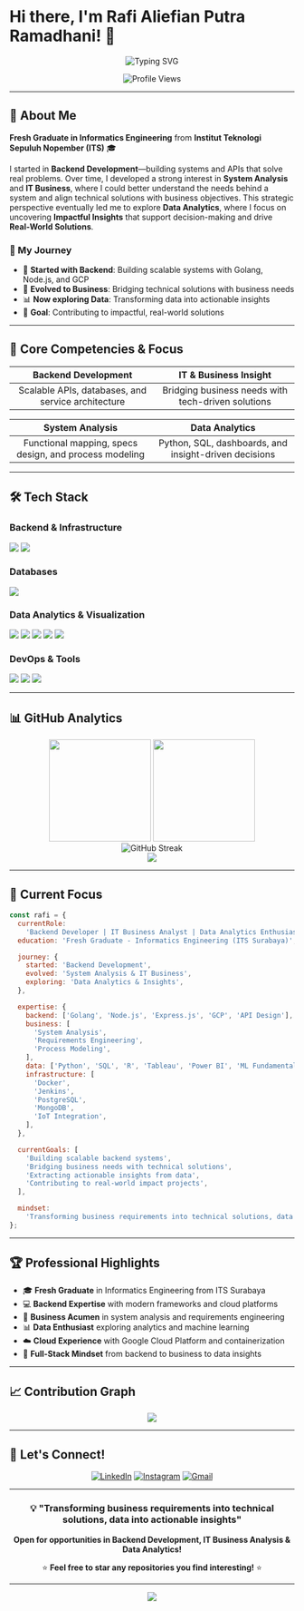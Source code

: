 # Hi there, I'm Rafi Aliefian Putra Ramadhani! 👋

<div align="center">
  <img src="https://readme-typing-svg.herokuapp.com?font=Fira+Code&size=22&duration=3000&pause=1000&color=36BCF7&center=true&vCenter=true&width=600&lines=Backend+Developer;IT+Business+Analyst;Data-Driven+Insights+Enthusiast;Fresh+Graduate+from+ITS;Always+Learning!" alt="Typing SVG" />
</div>

<p align="center">
  <img src="https://komarev.com/ghpvc/?username=rafifiaan&color=36BCF7&style=flat-square&label=Profile+Views" alt="Profile Views" />
</p>

---

## 🚀 About Me

**Fresh Graduate in Informatics Engineering** from **Institut Teknologi Sepuluh Nopember (ITS)** 🎓

I started in **Backend Development**—building systems and APIs that solve real problems. Over time, I developed a strong interest in **System Analysis** and **IT Business**, where I could better understand the needs behind a system and align technical solutions with business objectives. This strategic perspective eventually led me to explore **Data Analytics**, where I focus on uncovering **Impactful Insights** that support decision-making and drive **Real-World Solutions**.

### 🎯 My Journey

- 🔧 **Started with Backend**: Building scalable systems with Golang, Node.js, and GCP
- 🏢 **Evolved to Business**: Bridging technical solutions with business needs
- 📊 **Now exploring Data**: Transforming data into actionable insights
- 🎯 **Goal**: Contributing to impactful, real-world solutions

---

## 💼 Core Competencies & Focus

<div align="center">

|              **Backend Development**               |             **IT & Business Insight**              |
| :------------------------------------------------: | :------------------------------------------------: |
| Scalable APIs, databases, and service architecture | Bridging business needs with tech-driven solutions |

|                  **System Analysis**                   |                  **Data Analytics**                   |
| :----------------------------------------------------: | :---------------------------------------------------: |
| Functional mapping, specs design, and process modeling | Python, SQL, dashboards, and insight-driven decisions |

</div>

---

## 🛠️ Tech Stack

### **Backend & Infrastructure**

<p align="left">
  <img src="https://skillicons.dev/icons?i=go,js,nodejs,express,gcp" />
  <img src="https://img.shields.io/badge/IoT_Integration-FF6B6B?style=for-the-badge&logo=internetofthings&logoColor=white" />
</p>

### **Databases**

<p align="left">
  <img src="https://skillicons.dev/icons?i=mysql,postgresql,mongodb" />
</p>

### **Data Analytics & Visualization**

<p align="left">
  <img src="https://skillicons.dev/icons?i=python,r" />
  <img src="https://img.shields.io/badge/Power_BI-F2C811?style=for-the-badge&logo=powerbi&logoColor=black" />
  <img src="https://img.shields.io/badge/Tableau-E97627?style=for-the-badge&logo=tableau&logoColor=white" />
  <img src="https://img.shields.io/badge/Excel-217346?style=for-the-badge&logo=microsoft-excel&logoColor=white" />
  <img src="https://img.shields.io/badge/Machine_Learning-FF6F00?style=for-the-badge&logo=tensorflow&logoColor=white" />
</p>

### **DevOps & Tools**

<p align="left">
  <img src="https://skillicons.dev/icons?i=docker,jenkins,git,linux" />
  <img src="https://img.shields.io/badge/Postman-FF6C37?style=for-the-badge&logo=postman&logoColor=white" />
  <img src="https://img.shields.io/badge/DBeaver-2B2B2B?style=for-the-badge&logo=dbeaver&logoColor=white" />
</p>

---

## 📊 GitHub Analytics

<div align="center">
  <img height="180em" src="https://github-readme-stats.vercel.app/api?username=rafifiaan&show_icons=true&theme=tokyonight&include_all_commits=true&count_private=true"/>
  <img height="180em" src="https://github-readme-stats.vercel.app/api/top-langs/?username=rafifiaan&layout=compact&langs_count=7&theme=tokyonight"/>
</div>

<div align="center">
  <img src="https://streak-stats.demolab.com/?user=rafifiaan&theme=tokyonight&hide_border=true" alt="GitHub Streak" />
</div>

<div align="center">
  <img src="https://github-profile-summary-cards.vercel.app/api/cards/profile-details?username=rafifiaan&theme=tokyonight" />
</div>

---

## 🎯 Current Focus

```javascript
const rafi = {
  currentRole:
    'Backend Developer | IT Business Analyst | Data Analytics Enthusiast',
  education: 'Fresh Graduate - Informatics Engineering (ITS Surabaya)',

  journey: {
    started: 'Backend Development',
    evolved: 'System Analysis & IT Business',
    exploring: 'Data Analytics & Insights',
  },

  expertise: {
    backend: ['Golang', 'Node.js', 'Express.js', 'GCP', 'API Design'],
    business: [
      'System Analysis',
      'Requirements Engineering',
      'Process Modeling',
    ],
    data: ['Python', 'SQL', 'R', 'Tableau', 'Power BI', 'ML Fundamentals'],
    infrastructure: [
      'Docker',
      'Jenkins',
      'PostgreSQL',
      'MongoDB',
      'IoT Integration',
    ],
  },

  currentGoals: [
    'Building scalable backend systems',
    'Bridging business needs with technical solutions',
    'Extracting actionable insights from data',
    'Contributing to real-world impact projects',
  ],

  mindset:
    'Transforming business requirements into technical solutions, data into actionable insights',
};
```

---

## 🏆 Professional Highlights

- 🎓 **Fresh Graduate** in Informatics Engineering from ITS Surabaya
- 💻 **Backend Expertise** with modern frameworks and cloud platforms
- 🏢 **Business Acumen** in system analysis and requirements engineering
- 📊 **Data Enthusiast** exploring analytics and machine learning
- ☁️ **Cloud Experience** with Google Cloud Platform and containerization
- 🔄 **Full-Stack Mindset** from backend to business to data insights

---

## 📈 Contribution Graph

<div align="center">
  <img src="https://github-readme-activity-graph.vercel.app/graph?username=rafifiaan&theme=tokyo-night&hide_border=true" />
</div>

---

## 🤝 Let's Connect!

<div align="center">
  
[![LinkedIn](https://img.shields.io/badge/LinkedIn-0077B5?style=for-the-badge&logo=linkedin&logoColor=white)](https://www.linkedin.com/in/rafifiaanpr/)
[![Instagram](https://img.shields.io/badge/Instagram-E4405F?style=for-the-badge&logo=instagram&logoColor=white)](https://www.instagram.com/rafifiaan/)
[![Gmail](https://img.shields.io/badge/Gmail-D14836?style=for-the-badge&logo=gmail&logoColor=white)](mailto:rafialiefian03@gmail.com)

</div>

---

<div align="center">
  
### 💡 "Transforming business requirements into technical solutions, data into actionable insights"

**Open for opportunities in Backend Development, IT Business Analysis & Data Analytics!**

⭐ **Feel free to star any repositories you find interesting!** ⭐

</div>

---

<div align="center">
  <img src="https://quotes-github-readme.vercel.app/api?type=horizontal&theme=tokyonight" />
</div>
